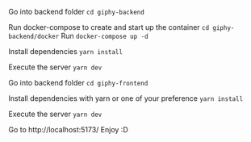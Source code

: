 Go into backend folder
```cd giphy-backend```

Run docker-compose to create and start up the container
```cd giphy-backend/docker```
Run
```docker-compose up -d```

Install dependencies
```yarn install```

Execute the server
```yarn dev```


Go into backend folder
```cd giphy-frontend```

Install dependencies with yarn or one of your preference
```yarn install```

Execute the server
```yarn dev```

Go to
http://localhost:5173/
Enjoy :D
